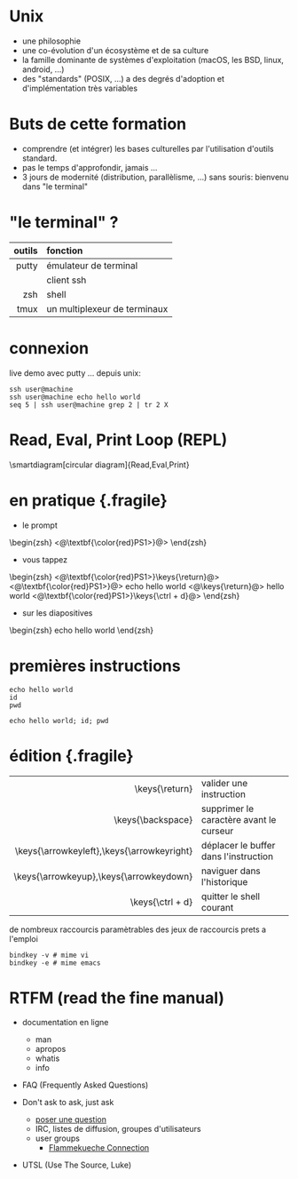# Unix

* une philosophie
* une co-évolution d'un écosystème et de sa culture
* la famille dominante de systèmes d'exploitation
  (macOS, les BSD, linux, android, ...)
* des "standards" (POSIX, ...) a des degrés d'adoption
  et d'implémentation très variables

# Buts de cette formation

* comprendre (et intégrer) les bases culturelles par l'utilisation d'outils
  standard.
* pas le temps d'approfondir, jamais ...
* 3 jours de modernité (distribution, parallèlisme, ...) sans souris:
  bienvenu dans "le terminal"

# "le terminal" ?

|outils |fonction|
|-:|:-| 
|putty  |émulateur de terminal            |
|       |client ssh                       |
|zsh    |shell                            |
|tmux   |un multiplexeur de terminaux     |

# connexion

live demo avec putty ... depuis unix:

    ssh user@machine
    ssh user@machine echo hello world
    seq 5 | ssh user@machine grep 2 | tr 2 X

# Read, Eval, Print Loop (REPL)

\smartdiagram[circular diagram]{Read,Eval,Print}

# en pratique {.fragile}

* le prompt

\begin{zsh}
    <@\textbf{\color{red}PS1>}@>
\end{zsh}

* vous tappez

\begin{zsh}
    <@\textbf{\color{red}PS1>}\keys{\return}@>
    <@\textbf{\color{red}PS1>}@> echo hello world <@\keys{\return}@>
    hello world
    <@\textbf{\color{red}PS1>}\keys{\ctrl + d}@>
\end{zsh}

* sur les diapositives

\begin{zsh}
    echo hello world
\end{zsh}

# premières instructions

    echo hello world
    id
    pwd

    echo hello world; id; pwd

# édition {.fragile}

|||
|-:|:-|
| \keys{\return}                             | valider une instruction                 | 
| \keys{\backspace}                          | supprimer le caractère avant le curseur | 
| \keys{\arrowkeyleft},\keys{\arrowkeyright} | déplacer le buffer dans l'instruction   | 
| \keys{\arrowkeyup},\keys{\arrowkeydown}    | naviguer dans l'historique              |
| \keys{\ctrl + d}                           | quitter le shell courant |


de nombreux raccourcis paramètrables
des jeux de raccourcis prets a l'emploi

    bindkey -v # mime vi 
    bindkey -e # mime emacs

# RTFM (read the fine manual)

* documentation en ligne
    * man
    * apropos
    * whatis
    * info

* FAQ (Frequently Asked Questions)

* Don't ask to ask, just ask
    * [poser une question](http://www.catb.org/esr/faqs/smart-questions.html)
    * IRC, listes de diffusion, groupes d'utilisateurs
    * user groups
        * [Flammekueche Connection](http://strasbourg.linuxfr.org/listes/index)

* UTSL (Use The Source, Luke)

